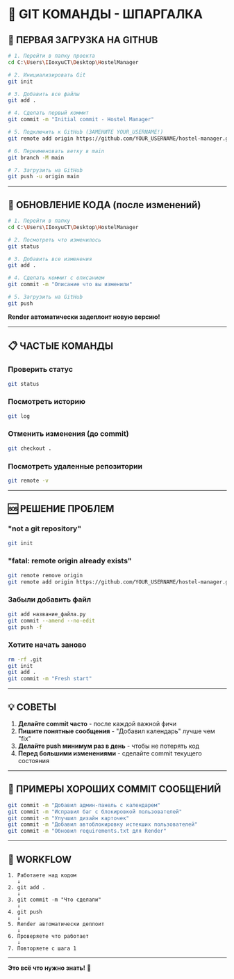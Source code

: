 # 📝 GIT КОМАНДЫ - ШПАРГАЛКА

## 🚀 ПЕРВАЯ ЗАГРУЗКА НА GITHUB

```bash
# 1. Перейти в папку проекта
cd C:\Users\IIoxyuCT\Desktop\HostelManager

# 2. Инициализировать Git
git init

# 3. Добавить все файлы
git add .

# 4. Сделать первый коммит
git commit -m "Initial commit - Hostel Manager"

# 5. Подключить к GitHub (ЗАМЕНИТЕ YOUR_USERNAME!)
git remote add origin https://github.com/YOUR_USERNAME/hostel-manager.git

# 6. Переименовать ветку в main
git branch -M main

# 7. Загрузить на GitHub
git push -u origin main
```

---

## 🔄 ОБНОВЛЕНИЕ КОДА (после изменений)

```bash
# 1. Перейти в папку
cd C:\Users\IIoxyuCT\Desktop\HostelManager

# 2. Посмотреть что изменилось
git status

# 3. Добавить все изменения
git add .

# 4. Сделать коммит с описанием
git commit -m "Описание что вы изменили"

# 5. Загрузить на GitHub
git push
```

**Render автоматически задеплоит новую версию!**

---

## 📋 ЧАСТЫЕ КОМАНДЫ

### Проверить статус
```bash
git status
```

### Посмотреть историю
```bash
git log
```

### Отменить изменения (до commit)
```bash
git checkout .
```

### Посмотреть удаленные репозитории
```bash
git remote -v
```

---

## 🆘 РЕШЕНИЕ ПРОБЛЕМ

### "not a git repository"
```bash
git init
```

### "fatal: remote origin already exists"
```bash
git remote remove origin
git remote add origin https://github.com/YOUR_USERNAME/hostel-manager.git
```

### Забыли добавить файл
```bash
git add название_файла.py
git commit --amend --no-edit
git push -f
```

### Хотите начать заново
```bash
rm -rf .git
git init
git add .
git commit -m "Fresh start"
```

---

## 💡 СОВЕТЫ

1. **Делайте commit часто** - после каждой важной фичи
2. **Пишите понятные сообщения** - "Добавил календарь" лучше чем "fix"
3. **Делайте push минимум раз в день** - чтобы не потерять код
4. **Перед большими изменениями** - сделайте commit текущего состояния

---

## 📱 ПРИМЕРЫ ХОРОШИХ COMMIT СООБЩЕНИЙ

```bash
git commit -m "Добавил админ-панель с календарем"
git commit -m "Исправил баг с блокировкой пользователей"
git commit -m "Улучшил дизайн карточек"
git commit -m "Добавил автоблокировку истекших пользователей"
git commit -m "Обновил requirements.txt для Render"
```

---

## 🎯 WORKFLOW

```
1. Работаете над кодом
   ↓
2. git add .
   ↓
3. git commit -m "Что сделали"
   ↓
4. git push
   ↓
5. Render автоматически деплоит
   ↓
6. Проверяете что работает
   ↓
7. Повторяете с шага 1
```

---

**Это всё что нужно знать!** 💪
